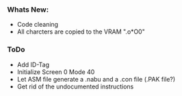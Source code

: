 ### Whats New:

- Code cleaning
- All charcters are copied to the VRAM ".o\*O0"


### ToDo
- Add ID-Tag
- Initialize Screen 0 Mode 40
- Let ASM file generate a .nabu and a .con file (.PAK file?)
- Get rid of the undocumented instructions